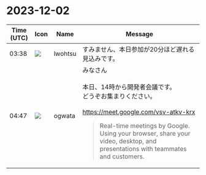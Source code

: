 # 2023-12-02

|Time (UTC)|Icon|Name|Message|
|---|---|---|---|
|03:38|![](https://secure.gravatar.com/avatar/6a1342affe7c337c61db338b633abef3.jpg?s=72&d=https%3A%2F%2Fa.slack-edge.com%2Fdf10d%2Fimg%2Favatars%2Fava_0024-72.png)|lwohtsu|すみません、本日参加が20分ほど遅れる見込みです。|
|04:47|![](https://avatars.slack-edge.com/2019-11-22/845042642576_070441337abaca9fb7b3_72.png)|ogwata|みなさん<br><br>本日、14時から開発者会議です。<br>どうぞお集まりください。<br><br><https://meet.google.com/vsv-atkv-krx><br><blockquote>Real-time meetings by Google. Using your browser, share your video, desktop, and presentations with teammates and customers.</blockquote>|
